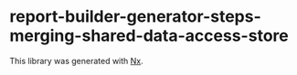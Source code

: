 # report-builder-generator-steps-merging-shared-data-access-store

This library was generated with [Nx](https://nx.dev).
